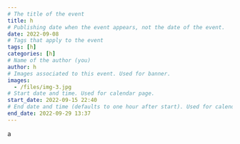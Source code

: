 ```yaml
---
# The title of the event
title: h
# Publishing date when the event appears, not the date of the event.
date: 2022-09-08
# Tags that apply to the event
tags: [h]
categories: [h]
# Name of the author (you)
author: h
# Images associated to this event. Used for banner.
images:
  - /files/img-3.jpg
# Start date and time. Used for calendar page.
start_date: 2022-09-15 22:40
# End date and time (defaults to one hour after start). Used for calendar page.
end_date: 2022-09-29 13:37
---
```


a
